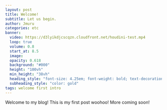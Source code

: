 ```yaml
---
layout: post
title: Welcome!
subtitle: Let us begin.
author: Jmuru
categories: etc
banner:
  video: https://d3lyikdjcscqzn.cloudfront.net/houdini-test.mp4
  loop: true
  volume: 0.8
  start_at: 8.5
  image: 
  opacity: 0.618
  background: "#000"
  height: "100vh"
  min_height: "38vh"
  heading_style: "font-size: 4.25em; font-weight: bold; text-decoration: underline"
  subheading_style: "color: gold"
tags: welcome first intro
---
```


Welcome to my blog! This is my first post woohoo! More coming soon!


